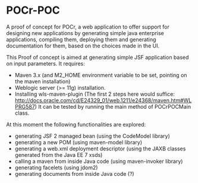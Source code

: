 POCr-POC
========
A proof of concept for POCr, a web application to offer support for designing new applications by generating simple java enterprise applications, compiling them, deploying them and generating documentation for them, based on the choices made in the UI.

This Proof of concept is aimed at generating simple JSF application based on input parameters.
It requires:
- Maven 3.x (and M2_HOME environment variable to be set, pointing on the maven installation)
- Weblogic server (>= 11g) installation.
- Installing wls-maven-plugin (The first 2 steps here would suffice: http://docs.oracle.com/cd/E24329_01/web.1211/e24368/maven.htm#WLPRG587)
It can be tested by running the main method of POCrPOCMain class.

At this moment the following functionalities are explored:
- generating JSF 2 managed bean (using the CodeModel library)
- generating a new POM (using maven-model library)
- generating a web.xml deployment descriptor (using the JAXB classes generated from the Java EE 7 xsds) 
- calling a maven from inside Java code (using maven-invoker library)
- generating facelets (using jdom2)
- generating documents from inside Java code (?)
